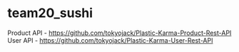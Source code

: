 # team20_sushi
Product API - https://github.com/tokyojack/Plastic-Karma-Product-Rest-API
<br/>
User API - https://github.com/tokyojack/Plastic-Karma-User-Rest-API
